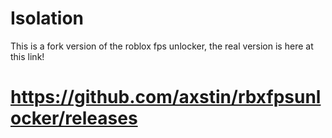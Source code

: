 # Isolation
This is a fork version of the roblox fps unlocker, the real version is here at this link!
# https://github.com/axstin/rbxfpsunlocker/releases
